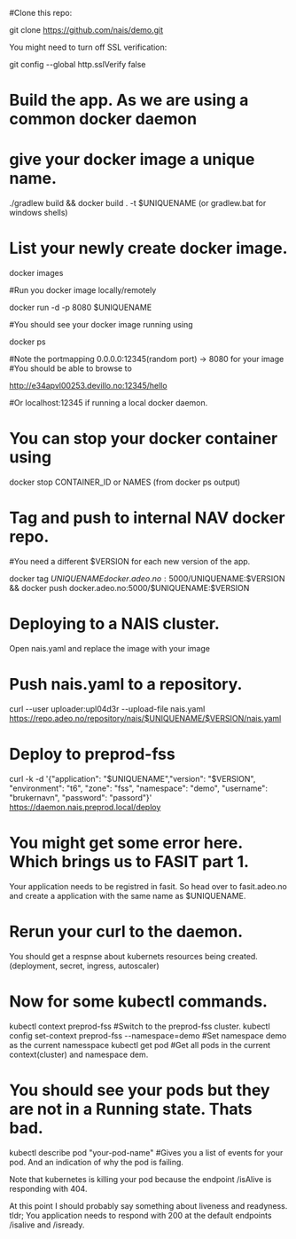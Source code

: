 #Clone this repo: 

git clone https://github.com/nais/demo.git

You might need to turn off SSL verification: 

git config --global http.sslVerify false



# Build the app. As we are using a common docker daemon
# give your docker image a unique name.

./gradlew build && docker build . -t $UNIQUENAME (or gradlew.bat for windows shells)

# List your newly create docker image.

docker images


#Run you docker image locally/remotely

docker run -d -p 8080 $UNIQUENAME

#You should see your docker image running using 

docker ps 

#Note the portmapping 0.0.0.0:12345(random port) -> 8080 for your image
#You should be able to browse to 

http://e34apvl00253.devillo.no:12345/hello 

#Or localhost:12345 if running a local docker daemon.
# You can stop your docker container using 

docker stop CONTAINER_ID or NAMES (from docker ps output)



# Tag and push to internal NAV docker repo. 
#You need a different $VERSION for each new version of the app.

docker tag  $UNIQUENAME docker.adeo.no:5000/$UNIQUENAME:$VERSION  && docker push docker.adeo.no:5000/$UNIQUENAME:$VERSION 


# Deploying to a NAIS cluster.

Open nais.yaml and replace the image with your image

# Push nais.yaml to a repository.
curl --user uploader:upl04d3r --upload-file nais.yaml https://repo.adeo.no/repository/nais/$UNIQUENAME/$VERSION/nais.yaml

# Deploy to preprod-fss 

curl -k -d '{"application": "$UNIQUENAME","version": "$VERSION", "environment": "t6", "zone": "fss", "namespace": "demo", "username": "brukernavn", "password": "passord"}' https://daemon.nais.preprod.local/deploy

# You might get some error here. Which brings us to FASIT part 1. 

Your application needs to be registred in fasit. So head over to fasit.adeo.no 
and create a application with the same name as $UNIQUENAME. 

# Rerun your curl to the daemon. 

You should get a respnse about kubernets resources being created. (deployment, secret, ingress, autoscaler)

# Now for some kubectl commands. 

kubectl context preprod-fss #Switch to the preprod-fss cluster. 
kubectl config set-context preprod-fss --namespace=demo #Set namespace demo as the current namesspace
kubectl get pod #Get all pods in the current context(cluster) and namespace dem.


# You should see your pods but they are not in a Running state. Thats bad.
kubectl describe pod "your-pod-name" #Gives you a list of events for your pod. And an indication of why the pod is failing.

Note that kubernetes is killing your pod because the endpoint /isAlive is responding with 404. 

At this point I should probably say something about liveness and readyness.
tldr; You application needs to respond with 200 at the default endpoints /isalive and /isready.









